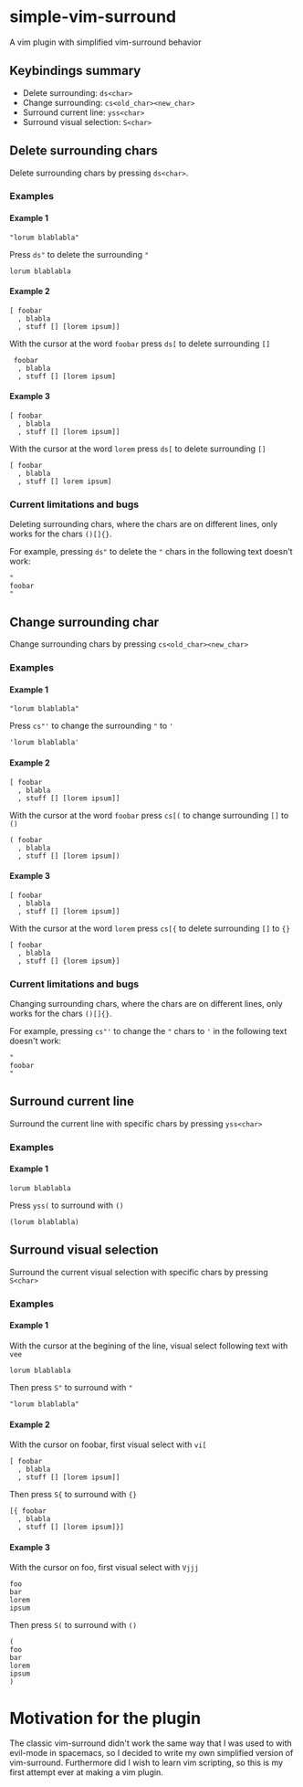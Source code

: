# simple-vim-surround
A vim plugin with simplified vim-surround behavior

## Keybindings summary
* Delete surrounding: `ds<char>`
* Change surrounding: `cs<old_char><new_char>`
* Surround current line: `yss<char>`
* Surround visual selection: `S<char>`

## Delete surrounding chars
Delete surrounding chars by pressing `ds<char>`.

### Examples
#### Example 1
```
"lorum blablabla"
```
Press `ds"` to delete the surrounding `"`
```
lorum blablabla
```
#### Example 2
```
[ foobar
  , blabla
  , stuff [] [lorem ipsum]]
```
With the cursor at the word `foobar` press `ds[` to delete surrounding `[]`
```
 foobar
  , blabla
  , stuff [] [lorem ipsum]
```
#### Example 3
```
[ foobar
  , blabla
  , stuff [] [lorem ipsum]]
```
With the cursor at the word `lorem` press `ds[` to delete surrounding `[]`
```
[ foobar
  , blabla
  , stuff [] lorem ipsum]
```
### Current limitations and bugs
Deleting surrounding chars, where the chars are on different lines, only works for the chars `()[]{}`.

For example, pressing `ds"` to delete the `"` chars in the following text doesn't work:
```
"
foobar
"
```

## Change surrounding char
Change surrounding chars by pressing `cs<old_char><new_char>`

### Examples
#### Example 1
```
"lorum blablabla"
```
Press `cs"'` to change the surrounding `"` to `'`
```
'lorum blablabla'
```
#### Example 2
```
[ foobar
  , blabla
  , stuff [] [lorem ipsum]]
```
With the cursor at the word `foobar` press `cs[(` to change surrounding `[]` to `()`
```
( foobar
  , blabla
  , stuff [] [lorem ipsum])
```
#### Example 3
```
[ foobar
  , blabla
  , stuff [] [lorem ipsum]]
```
With the cursor at the word `lorem` press `cs[{` to delete surrounding `[]` to `{}`
```
[ foobar
  , blabla
  , stuff [] {lorem ipsum}]
```
### Current limitations and bugs
Changing surrounding chars, where the chars are on different lines, only works for the chars `()[]{}`.

For example, pressing `cs"'` to change the `"` chars to `'` in the following text doesn't work:
```
"
foobar
"
```

## Surround current line
Surround the current line with specific chars by pressing `yss<char>`

### Examples
#### Example 1
```
lorum blablabla
```
Press `yss(` to surround with `()`
```
(lorum blablabla)
```

## Surround visual selection
Surround the current visual selection with specific chars by pressing `S<char>`

### Examples
#### Example 1
With the cursor at the begining of the line, visual select following text with `vee`
```
lorum blablabla
```
Then press `S"` to surround with `"`
```
"lorum blablabla"
```
#### Example 2
With the cursor on foobar, first visual select with `vi[`
```
[ foobar
  , blabla
  , stuff [] [lorem ipsum]]
```
Then press `S{` to surround with `{}`
```
[{ foobar
  , blabla
  , stuff [] [lorem ipsum]}]
```
#### Example 3
With the cursor on foo, first visual select with `Vjjj`
```
foo
bar
lorem
ipsum
```
Then press `S(` to surround with `()`
```
(
foo
bar
lorem
ipsum
)
```

# Motivation for the plugin
The classic vim-surround didn't work the same way that I was used to with evil-mode in spacemacs, so I decided to write my own simplified version of vim-surround. Furthermore did I wish to learn vim scripting, so this is my first attempt ever at making a vim plugin.
